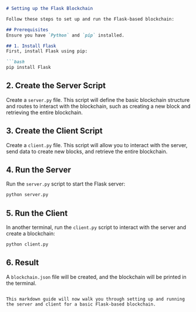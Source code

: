 ```markdown
# Setting up the Flask Blockchain

Follow these steps to set up and run the Flask-based blockchain:

## Prerequisites
Ensure you have `Python` and `pip` installed.

## 1. Install Flask
First, install Flask using pip:

```bash
pip install Flask
```

## 2. Create the Server Script
Create a `server.py` file. This script will define the basic blockchain structure and routes to interact with the blockchain, such as creating a new block and retrieving the entire blockchain.

## 3. Create the Client Script
Create a `client.py` file. This script will allow you to interact with the server, send data to create new blocks, and retrieve the entire blockchain.

## 4. Run the Server
Run the `server.py` script to start the Flask server:

```bash
python server.py
```

## 5. Run the Client
In another terminal, run the `client.py` script to interact with the server and create a blockchain:

```bash
python client.py
```

## 6. Result
A `blockchain.json` file will be created, and the blockchain will be printed in the terminal.
```

This markdown guide will now walk you through setting up and running the server and client for a basic Flask-based blockchain.